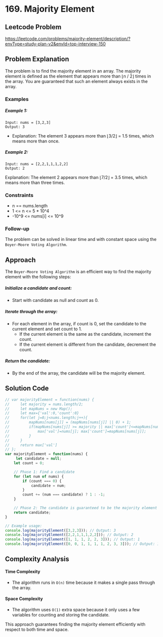 # 169. Majority Element

## Leetcode Problem
https://leetcode.com/problems/majority-element/description/?envType=study-plan-v2&envId=top-interview-150

## Problem Explanation
The problem is to find the majority element in an array. The majority element is defined as the element that appears more than ⌊n / 2⌋ times in the array. You are guaranteed that such an element always exists in the array.
### Examples
##### Example 1:
```
Input: nums = [3,2,3]
Output: 3
```
- Explanation: The element 3 appears more than ⌊3/2⌋ = 1.5 times, which means more than once.
##### Example 2:
```
Input: nums = [2,2,1,1,1,2,2]
Output: 2
```
Explanation: The element 2 appears more than ⌊7/2⌋ = 3.5 times, which means more than three times.
### Constraints
- n == nums.length
- 1 <= n <= 5 * 10^4
- -10^9 <= nums[i] <= 10^9

### Follow-up
The problem can be solved in linear time and with constant space using the `Boyer-Moore Voting Algorithm`.

## Approach
The `Boyer-Moore Voting Algorithm` is an efficient way to find the majority element with the following steps:
##### Initialize a candidate and count:
- Start with candidate as null and count as 0.
##### Iterate through the array:
- For each element in the array, if count is 0, set the candidate to the current element and set count to 1.
    - If the current element is the same as the candidate, increment the count.
    - If the current element is different from the candidate, decrement the count.
##### Return the candidate:
- By the end of the array, the candidate will be the majority element.

## Solution Code
```javascript
// var majorityElement = function(nums) {
//     let majority = nums.length/2;
//     let mapNums = new Map();
//     let max={'val':0,'count':0}
//     for(let j=0;j<nums.length;j++){
//         mapNums[nums[j]] = (mapNums[nums[j]] || 0) + 1;
//         if(mapNums[nums[j]] >= majority || max['count']<=mapNums[nums[j]]){
//             max['val']=nums[j]; max['count']=mapNums[nums[j]];
//         }
//     }
//     return max['val']
// };
var majorityElement = function(nums) {
     let candidate = null;
    let count = 0;

    // Phase 1: Find a candidate
    for (let num of nums) {
        if (count === 0) {
            candidate = num;
        }
        count += (num === candidate) ? 1 : -1;
    }

    // Phase 2: The candidate is guaranteed to be the majority element
    return candidate;
}

// Example usage:
console.log(majorityElement([3,2,3])); // Output: 3
console.log(majorityElement([2,2,1,1,1,2,2])); // Output: 2
console.log(majorityElement([1, 1, 1, 2, 2, 3])); // Output: 1
console.log(majorityElement([0, 0, 1, 1, 1, 1, 2, 3, 3])); // Output: 1
```

## Complexity Analysis
#### Time Complexity
- The algorithm runs in `O(n)` time because it makes a single pass through the array.
#### Space Complexity
- The algorithm uses `O(1)` extra space because it only uses a few variables for counting and storing the candidate.

This approach guarantees finding the majority element efficiently with respect to both time and space.
